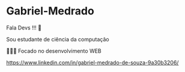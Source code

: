 # Gabriel-Medrado

Fala Devs !!! 👋

Sou estudante de ciência da computação

👨🏾‍💻 Focado no desenvolvimento WEB

https://www.linkedin.com/in/gabriel-medrado-de-souza-9a30b3206/
